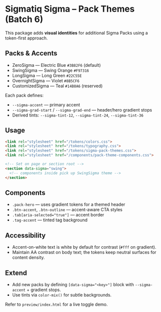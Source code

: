 # Sigmatiq Sigma – Pack Themes (Batch 6)

This package adds **visual identities** for additional Sigma Packs using a token-first approach.

## Packs & Accents
- ZeroSigma — Electric Blue `#3B82F6` (default)
- SwingSigma — Swing Orange `#F97316`
- LongSigma — Long Green `#22C55E`
- OvernightSigma — Violet `#8B5CF6`
- CustomizedSigma — Teal `#14B8A6` (reserved)

Each pack defines:
- `--sigma-accent` — primary accent
- `--sigma-grad-start` / `--sigma-grad-end` — header/hero gradient stops
- Derived tints: `--sigma-tint-12`, `--sigma-tint-24`, `--sigma-tint-36`

## Usage
```html
<link rel="stylesheet" href="/tokens/colors.css">
<link rel="stylesheet" href="/tokens/typography.css">
<link rel="stylesheet" href="/tokens/sigma-pack-themes.css">
<link rel="stylesheet" href="/components/pack-theme-components.css">

<!-- Set on page or section root -->
<section data-sigma="swing">
  <!-- components inside pick up SwingSigma theme -->
</section>
```

## Components
- `.pack-hero` — uses gradient tokens for a themed header
- `.btn-accent`, `.btn-outline` — accent-aware CTA styles
- `.tab[aria-selected="true"]` — accent border
- `.tag-accent` — tinted tag background

## Accessibility
- Accent-on-white text is white by default for contrast (`#fff` on gradient).
- Maintain AA contrast on body text; the tokens keep neutral surfaces for content density.

## Extend
- Add new packs by defining `[data-sigma="<key>"]` block with `--sigma-accent` + gradient stops.
- Use tints via `color-mix()` for subtle backgrounds.

Refer to `preview/index.html` for a live toggle demo.